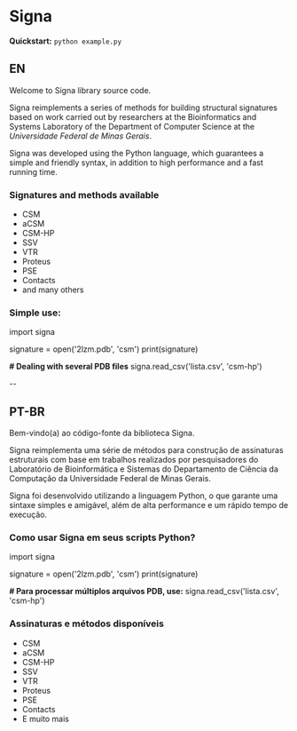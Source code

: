 # Signa

**Quickstart:** 
<code>python example.py</code>


## EN
Welcome to Signa library source code.

Signa reimplements a series of methods for building structural signatures based on work carried out by researchers at the Bioinformatics and Systems Laboratory of the Department of Computer Science at the <i>Universidade Federal de Minas Gerais</i>.

Signa was developed using the Python language, which guarantees a simple and friendly syntax, in addition to high performance and a fast running time.

### Signatures and methods available
- CSM
- aCSM
- CSM-HP
- SSV
- VTR
- Proteus
- PSE
- Contacts
- and many others

### Simple use:

import signa

signature = open('2lzm.pdb', 'csm')
print(signature)

**# Dealing with several PDB files**
signa.read_csv('lista.csv', 'csm-hp')

--

## PT-BR
Bem-vindo(a) ao código-fonte da biblioteca Signa.

Signa reimplementa uma série de métodos para construção de assinaturas estruturais com base em trabalhos realizados por pesquisadores do Laboratório de Bioinformática e Sistemas do Departamento de Ciência da Computação da Universidade Federal de Minas Gerais. 

Signa foi desenvolvido utilizando a linguagem Python, o que garante uma sintaxe simples e amigável, além de alta performance e um rápido tempo de execução.


### Como usar Signa em seus scripts Python?

import signa

signature = open('2lzm.pdb', 'csm')
print(signature)

**# Para processar múltiplos arquivos PDB, use:**
signa.read_csv('lista.csv', 'csm-hp')


### Assinaturas e métodos disponíveis

- CSM
- aCSM
- CSM-HP
- SSV
- VTR
- Proteus
- PSE
- Contacts
- E muito mais
